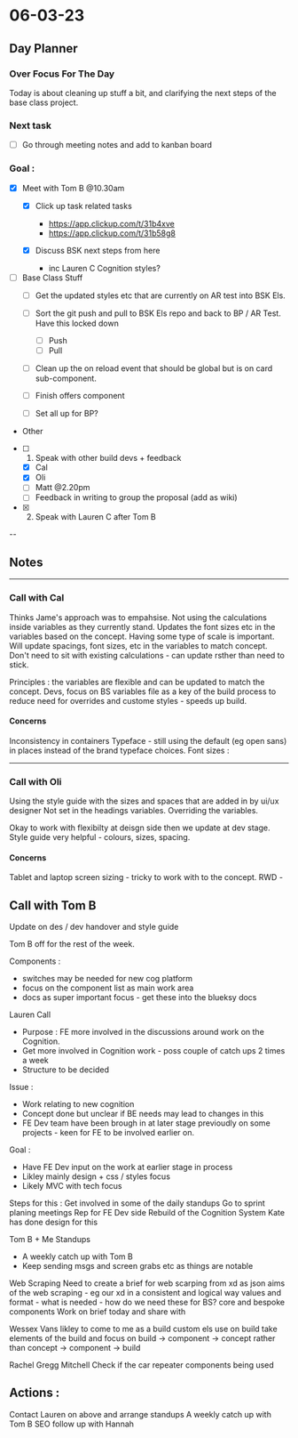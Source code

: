 # 06-03-23

## Day Planner

### Over Focus For The Day
Today is about cleaning up stuff a bit, and clarifying the next steps of the base class project.

### Next task

- [ ] Go through meeting notes and add to kanban board

### Goal :


- [x] Meet with Tom B @10.30am
    - [x] Click up task related tasks
        - https://app.clickup.com/t/31b4xve
        - https://app.clickup.com/t/31b58g8

    - [x] Discuss BSK next steps from here
      - inc Lauren C Cognition styles?

- [ ] Base Class Stuff
  - [ ] Get the updated styles etc that are currently on AR test into BSK Els.
  - [ ] Sort the git push and pull to BSK Els repo and back to BP / AR Test. Have this locked down
      - [ ] Push
      - [ ] Pull

  - [ ] Clean up the on reload event that should be global but is on card sub-component.
  - [ ] Finish offers component
  - [ ] Set all up for BP?


- Other
 - [ ] 1.  Speak with other build devs + feedback
    - [x] Cal
    - [x] Oli
    - [ ] Matt @2.20pm
    - [ ] Feedback in writing to group the proposal (add as wiki)

- [x] 2. Speak with Lauren C after Tom B

--

## Notes

<hr>


### Call with Cal

Thinks Jame's approach was to empahsise.
Not using the calculations inside variables as they currently stand.
Updates the font sizes etc in the variables based on the concept.
Having some type of scale is important.
Will update spacings, font sizes, etc in the variables to match concept.
Don't need to sit with existing calculations - can update rsther than need to stick.


Principles :
the variables are flexible and can be updated to match the concept.
Devs, focus on BS variables file as a key of the build process to  reduce need for overrides and custome styles - speeds up build.


#### Concerns


Inconsistency in containers
Typeface - still using the default (eg open sans) in places instead of the brand typeface choices.
Font sizes :

<hr>


### Call with Oli

Using the style guide with the sizes and spaces that are added in by ui/ux designer
Not set in the headings variables. Overriding the variables.

Okay to work with flexibilty at deisgn side then we update at dev stage.
Style guide very helpful - colours, sizes, spacing.


#### Concerns


Tablet and laptop screen sizing - tricky to work with to the concept.
RWD -


## Call with Tom B

Update on des / dev handover and style guide

Tom B off for the rest of the week.

Components :
- switches may be needed for new cog platform
- focus on the component list as main work area
- docs as super important focus - get these into the blueksy docs

Lauren Call
- Purpose : FE more involved in the discussions around work on the Cognition.
- Get more involved in Cognition work - poss couple of catch ups 2 times a week
- Structure to be decided

Issue :
- Work relating to new cognition
- Concept done but unclear if BE needs may lead to changes in this
- FE Dev team have been brough in at later stage previoudly on some projects - keen for FE to be involved earlier on.

Goal :
- Have FE Dev input on the work at earlier stage in process
- Likley mainly design + css / styles focus
- Likely MVC with tech focus

Steps for this :
Get involved in some of the daily standups
Go to sprint planing meetings
Rep for FE Dev side
Rebuild of the Cognition System
Kate has done design for this

Tom B + Me Standups
- A weekly catch up with Tom B
- Keep sending msgs and screen grabs etc as things are notable

Web Scraping
Need to create a brief for web scarping from xd as json
  aims of the web scraping - eg our xd in a consistent and logical way
  values and format - what is needed - how do we need these for BS?
  core and bespoke components
Work on brief today and share with

Wessex Vans
  likley to come to me as a build
  custom els use on build
  take elements of the build and focus on build -> component -> concept rather than concept -> component -> build

Rachel Gregg Mitchell
  Check if the car repeater components being used

## Actions :
Contact Lauren on above and arrange standups
A weekly catch up with Tom B
SEO follow up with Hannah
